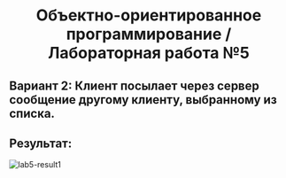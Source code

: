 <h1 align="center">Объектно-ориентированное программирование / Лабораторная работа №5</h1>
<h2>Вариант 2: Клиент посылает через сервер сообщение другому клиенту, выбранному из списка.</h2>
<h2>Результат: </h2>
<img alt="lab5-result1" src="https://github.com/user-attachments/assets/0d18e396-e105-48c5-bae1-c4c56ebafcd9">
